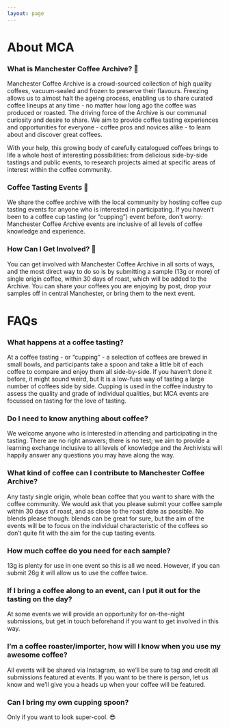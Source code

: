```yaml
---
layout: page
---
```

# About MCA

### What is Manchester Coffee Archive? 💾
Manchester Coffee Archive is a crowd-sourced collection of high quality coffees, vacuum-sealed and frozen to preserve their flavours. Freezing allows us to almost halt the ageing process, enabling us to share curated coffee lineups  at any time - no matter how long ago the coffee was produced or roasted. The driving force of the Archive is our communal curiosity and desire to share. We aim to provide coffee tasting experiences and opportunities for everyone - coffee pros and novices alike - to learn about and discover great coffees. 

With your help, this growing body of carefully catalogued coffees brings to life a whole host of interesting possibilities: from delicious side-by-side tastings and public events, to research projects aimed at specific areas of interest within the coffee community. 

### Coffee Tasting Events 🥄
We share the coffee archive with the local community by hosting coffee cup tasting events for anyone who is interested in participating. If you haven’t been to a coffee cup tasting (or “cupping”) event before, don’t worry: Manchester Coffee Archive events are inclusive of all levels of coffee knowledge and experience. 

### How Can I Get Involved? 👐
You can get involved with Manchester Coffee Archive in all sorts of ways, and the most direct way to do so is by submitting a sample (13g or more) of single origin coffee, within 30 days of roast, which will be added to the Archive. You can share your coffees you are enjoying  by post, drop your  samples off in central Manchester, or bring them to the next event.

# FAQs

### What happens at a coffee tasting?
At a coffee tasting - or “cupping” - a selection of coffees are brewed in small bowls, and participants take a spoon and take a little bit of each coffee to compare and enjoy them all side-by-side. If you haven’t done it before, it might sound weird, but It is a low-fuss way of tasting a large number of coffees side by side. Cupping is used in the coffee industry to assess the quality and grade of individual qualities, but MCA events are focussed on tasting for the love of tasting.

### Do I need to know anything about coffee?
We welcome anyone who is interested in attending and participating in the tasting. There are no right answers; there is no test; we aim to provide a learning exchange inclusive to all levels of knowledge and the Archivists will happily answer any questions you may have along the way.

### What kind of coffee can I contribute to Manchester Coffee Archive?
Any tasty single origin, whole bean coffee that you want to share with the coffee community. We would ask that you please submit your coffee sample within 30 days of roast, and as close to the roast date as possible. No blends please though: blends can be great for sure, but the aim of the events will be to focus on the individual characteristic of the coffees so don’t quite fit with the aim for the cup tasting events.

### How much coffee do you need for each sample?
13g is plenty for use in one event so this is all we need. However, if you can submit 26g it will allow us to use the coffee twice.

### If I bring a coffee along to an event, can I put it out for the tasting on the day?
At some events we will provide an opportunity for on-the-night submissions, but get in touch beforehand if you want to get involved in this way. 

### I’m a coffee roaster/importer, how will I know when you use my awesome coffee?
All events will be shared via Instagram, so we’ll be sure to tag and credit all submissions featured at events. If you want to be there is person, let us know and we’ll give you a heads up when your coffee will be featured.

### Can I bring my own cupping spoon?
Only if you want to look super-cool. 😎

